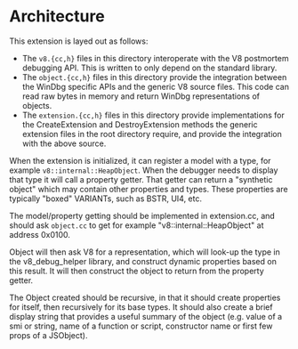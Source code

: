 # Architecture

This extension is layed out as follows:

- The `v8.{cc,h}` files in this directory interoperate with the V8 postmortem
  debugging API. This is written to only depend on the standard library.
- The `object.{cc,h}` files in this directory provide the integration
  between the WinDbg specific APIs and the generic V8 source files. This code
  can read raw bytes in memory and return WinDbg representations of objects.
- The `extension.{cc,h}` files in this directory provide implementations for
  the CreateExtension and DestroyExtension methods the generic extension files
  in the root directory require, and provide the integration with the above
  source.

When the extension is initialized, it can register a model with a type, for
example `v8::internal::HeapObject`. When the debugger needs to display that type
it will call a property getter. That getter can return a "synthetic object"
which may contain other properties and types. These properties are typically
"boxed" VARIANTs, such as BSTR, UI4, etc.

The model/property getting should be implemented in extension.cc, and should
ask `object.cc` to get for example "v8::internal::HeapObject" at address
0x0100.

Object will then ask V8 for a representation, which will look-up the type in
the v8_debug_helper library, and construct dynamic properties based on this
result. It will then construct the object to return from the property getter.

The Object created should be recursive, in that it should create properties for
itself, then recursively for its base types. It should also create a brief
display string that provides a useful summary of the object (e.g. value of a smi
or string, name of a function or script, constructor name or first few props of
a JSObject).
